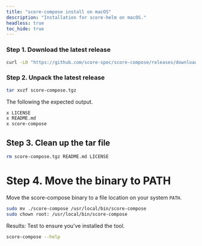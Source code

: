 ```yaml
---
title: "score-compose install on macOS"
description: "Installation for score-helm on macOS."
headless: true
toc_hide: true
---
```


### Step 1. Download the latest release

```bash
curl -L0 "https://github.com/score-spec/score-compose/releases/download/0.1.0/score-compose_0.1.0_darwin_arm64.tar.gz" -o score-compose.tgz
```

### Step 2. Unpack the latest release

```bash
tar xvzf score-compose.tgz
```

The following the expected output.

```bash
x LICENSE
x README.md
x score-compose
```

## Step 3. Clean up the tar file

```bash
rm score-compose.tgz README.md LICENSE
```

# Step 4. Move the binary to PATH

Move the score-compose binary to a file location on your system `PATH`.

```bash
sudo mv ./score-compose /usr/local/bin/score-compose
sudo chown root: /usr/local/bin/score-compose
```

Results: Test to ensure you've installed the tool.

```bash
score-compose --help
```
